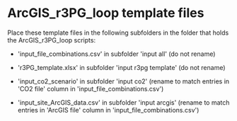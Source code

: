 # ArcGIS_r3PG_loop template files

Place these template files in the following subfolders in the folder that holds the ArcGIS_r3PG_loop scripts:

* 'input_file_combinations.csv' in subfolder 'input all' (do not rename)

* 'r3PG_template.xlsx' in subfolder 'input r3pg template' (do not rename)

* 'input_co2_scenario' in subfolder 'input co2' (rename to match entries in 'CO2 file' column in 'input_file_combinations.csv')

* 'input_site_ArcGIS_data.csv' in subfolder 'input arcgis' (rename to match entries in 'ArcGIS file' column in 'input_file_combinations.csv')

